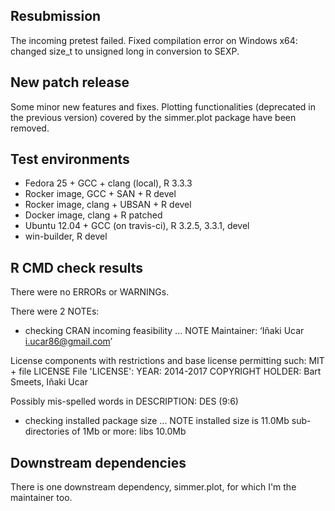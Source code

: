 ## Resubmission

The incoming pretest failed. Fixed compilation error on Windows x64: changed size_t to unsigned long in conversion to SEXP.

## New patch release

Some minor new features and fixes. Plotting functionalities (deprecated in the previous version) covered by the simmer.plot package have been removed.

## Test environments

* Fedora 25 + GCC + clang (local), R 3.3.3
* Rocker image, GCC + SAN + R devel
* Rocker image, clang + UBSAN + R devel
* Docker image, clang + R patched
* Ubuntu 12.04 + GCC (on travis-ci), R 3.2.5, 3.3.1, devel
* win-builder, R devel

## R CMD check results

There were no ERRORs or WARNINGs.

There were 2 NOTEs:

* checking CRAN incoming feasibility ... NOTE
Maintainer: ‘Iñaki Ucar <i.ucar86@gmail.com>’

License components with restrictions and base license permitting such:
  MIT + file LICENSE
File 'LICENSE':
  YEAR: 2014-2017
  COPYRIGHT HOLDER: Bart Smeets, Iñaki Ucar

Possibly mis-spelled words in DESCRIPTION:
  DES (9:6)

* checking installed package size ... NOTE
  installed size is  11.0Mb
  sub-directories of 1Mb or more:
    libs   10.0Mb

## Downstream dependencies

There is one downstream dependency, simmer.plot, for which I'm the maintainer too.
